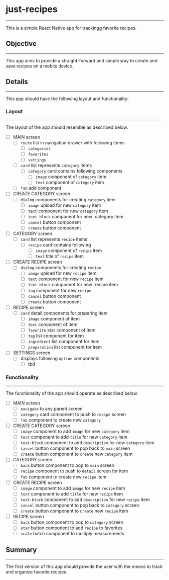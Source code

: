 # just-recipes
---
This is a simple React Native app for trackingg favorite recipes.

## Objective
---
This app aims to provide a straight-forward and simple way to create and save recipes on a mobile device.

## Details
---
This app should have the following layout and functionality:

### Layout
---
The layout of the app should resemble as described below.

- [ ] MAIN screen
   - [ ] `route` list in navigation drawer with following items
      - [ ] `categories`
      - [ ] `favorites`
      - [ ] `settings`
   - [ ] `card` list represents `category` items
      - [ ] `category` card contains following components
         - [ ] `image` component of `category` item
         - [ ] `text` component of `category` item
   - [ ] `fab` add component
- [ ] CREATE CATEGORY screen
   - [ ] `dialog` components for creating `category` item
      - [ ] `image` upload for new `category` item
      - [ ] `text` component for new `category` item
      - [ ] `text block` component for new `category item
      - [ ] `cancel` button component
      - [ ] `create` button component
- [ ] CATEGORY screen
   - [ ] `card` list represents `recipe` items
      - [ ] `recipe` card contains following
        - [ ] `image` component of `recipe` item
        - [ ] `text` title of `recipe` item
- [ ] CREATE RECIPE screen
   - [ ] `dialog` components for creating `recipe`
      - [ ] `image` upload for new `recipe` item
      - [ ] `text` component for new `recipe` item
      - [ ] `text block` component for new `recipe item
      - [ ] `tag` component for new `recipe`
      - [ ] `cancel` button component
      - [ ] `create` button component
- [ ] RECIPE screen
   - [ ] `card` detail components for preparing item
      - [ ] `image` component of item
      - [ ] `text` component of item
      - [ ] `favorite` star component of item
      - [ ] `tag` list component for item
      - [ ] `ingredient` list component for item
      - [ ] `preparation` list component for item
- [ ] SETTINGS screen
   - [ ] displays following `option` components
      - [ ] tbd

### Functionality
---
The functionality of the app should operate as described below.

- [ ] MAIN screen
   - [ ] `navigate` to any parent screen
   - [ ] `category` card component to push to `recipe` screen
   - [ ] `fab` component to create new `category`
- [ ] CREATE CATEGORY screen
   - [ ] `image` component to add `image` for new `category` item
   - [ ] `text` component to add `title` for new `category` item
   - [ ] `text-block` component to add `description` for new `category` item
   - [ ] `cancel` button component to pop back to `main` screen
   - [ ] `create` button component to `create` new `category` item
- [ ] CATEGORY screen
   - [ ] `back` button component to pop to `main` screen
   - [ ] `recipe` component to push to `detail` screen for item
   - [ ] `fab` component to create new `recipe` item
- [ ] CREATE RECIPE screen
   - [ ] `image` component to add `image` for new `recipe` item
   - [ ] `text` component to add `title` for new `recipe` item
   - [ ] `text-block` component to add `description` for new `recipe` item
   - [ ] `cancel` button component to pop back to `category` screen
   - [ ] `create` button component to `create` new `recipe` item
- [ ] RECIPE screen
   - [ ] `back` button component to pop to `category` screen
   - [ ] `star` button component to add `recipe` to favorites
   - [ ] `scale` batch component to multiply measurements

## Summary
---
The first version of this app should provide the user with the means to track and organize favorite recipes.
